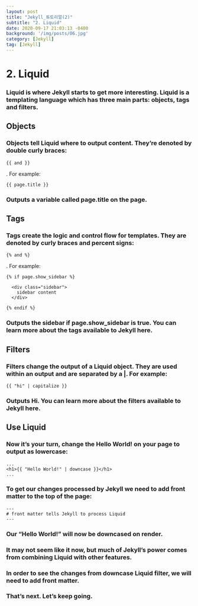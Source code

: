 ```yaml
---
layout: post
title: "Jekyll_튜토리얼(2)"
subtitle: "2. Liquid"
date: 2020-09-17 21:03:13 -0400
background: '/img/posts/06.jpg'
category: [Jekyll]
tag: [Jekyll]
---
```


# 2. Liquid
### Liquid is where Jekyll starts to get more interesting. Liquid is a templating language which has three main parts: objects, tags and filters.

## Objects
### Objects tell Liquid where to output content. They’re denoted by double curly braces: 
```
{{ and }}
```
. For example:
```
{{ page.title }}
```

### Outputs a variable called page.title on the page.

## Tags
### Tags create the logic and control flow for templates. They are denoted by curly braces and percent signs: 
```
{% and %}
```
. For example:
```
{% if page.show_sidebar %}

  <div class="sidebar">
    sidebar content
  </div>

{% endif %}
```

### Outputs the sidebar if page.show_sidebar is true. You can learn more about the tags available to Jekyll here.

## Filters
### Filters change the output of a Liquid object. They are used within an output and are separated by a |. For example:

```
{{ "hi" | capitalize }}
```

### Outputs Hi. You can learn more about the filters available to Jekyll here.

## Use Liquid
### Now it’s your turn, change the Hello World! on your page to output as lowercase:

```
...
<h1>{{ "Hello World!" | downcase }}</h1>
...
```

### To get our changes processed by Jekyll we need to add front matter to the top of the page:

```
---
# front matter tells Jekyll to process Liquid
---
```



### Our “Hello World!” will now be downcased on render.

### It may not seem like it now, but much of Jekyll’s power comes from combining Liquid with other features.

### In order to see the changes from downcase Liquid filter, we will need to add front matter.

### That’s next. Let’s keep going.
